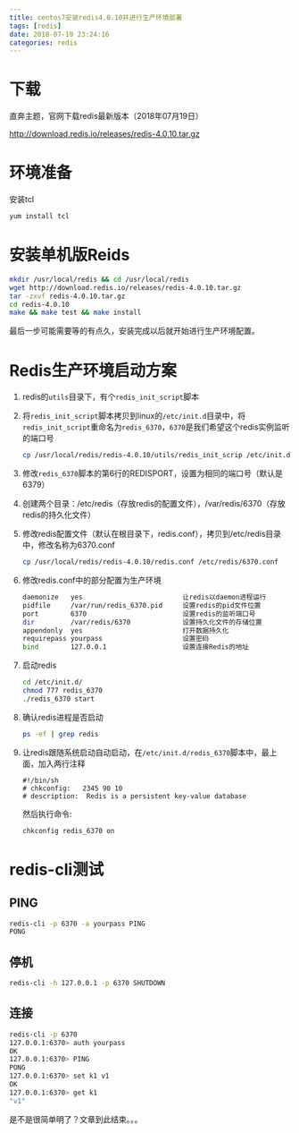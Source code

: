 ```yaml
---
title: centos7安装redis4.0.10并进行生产环境部署
tags: [redis]
date: 2018-07-19 23:24:16
categories: redis
---
```



# 下载

直奔主题，官网下载redis最新版本（2018年07月19日）

http://download.redis.io/releases/redis-4.0.10.tar.gz


# 环境准备

安装tcl

```bash
yum install tcl
```

<!--more-->

# 安装单机版Reids

```bash
mkdir /usr/local/redis && cd /usr/local/redis
wget http://download.redis.io/releases/redis-4.0.10.tar.gz
tar -zxvf redis-4.0.10.tar.gz
cd redis-4.0.10
make && make test && make install
```

最后一步可能需要等的有点久，安装完成以后就开始进行生产环境配置。


# Redis生产环境启动方案

1. redis的`utils`目录下，有个`redis_init_script`脚本
2. 将`redis_init_script`脚本拷贝到linux的`/etc/init.d`目录中，将`redis_init_script`重命名为`redis_6370`，`6370`是我们希望这个redis实例监听的端口号
	
	```bash
	cp /usr/local/redis/redis-4.0.10/utils/redis_init_scrip /etc/init.d/redis_6370
	```
	
3. 修改`redis_6370`脚本的第6行的REDISPORT，设置为相同的端口号（默认是6379）
4. 创建两个目录：/etc/redis（存放redis的配置文件），/var/redis/6370（存放redis的持久化文件）
5. 修改redis配置文件（默认在根目录下，redis.conf），拷贝到/etc/redis目录中，修改名称为6370.conf

	```bash
	cp /usr/local/redis/redis-4.0.10/redis.conf /etc/redis/6370.conf
	```
	
6. 修改redis.conf中的部分配置为生产环境
	
	```bash
	daemonize	yes							让redis以daemon进程运行
	pidfile		/var/run/redis_6370.pid 	设置redis的pid文件位置
	port		6370						设置redis的监听端口号
	dir 		/var/redis/6370				设置持久化文件的存储位置
	appendonly  yes	 						打开数据持久化
	requirepass yourpass	 	  			设置密码
	bind   		127.0.0.1					设置连接Redis的地址
	```
7. 启动redis

	```bash
	cd /etc/init.d/
	chmod 777 redis_6370
	./redis_6370 start
	```
8. 确认redis进程是否启动

	```bash
	ps -ef | grep redis
	```
9. 让redis跟随系统启动自动启动，在`/etc/init.d/redis_6370`脚本中，最上面，加入两行注释


	```text
	#!/bin/sh
	# chkconfig:   2345 90 10
	# description:  Redis is a persistent key-value database
	```
	然后执行命令:
	
	```bash
	chkconfig redis_6370 on
	```
	
# redis-cli测试

## PING

```bash
redis-cli -p 6370 -a yourpass PING
PONG
```

## 停机

```bash
redis-cli -h 127.0.0.1 -p 6370 SHUTDOWN
```

## 连接

```bash
redis-cli -p 6370 
127.0.0.1:6370> auth yourpass
OK
127.0.0.1:6370> PING
PONG
127.0.0.1:6370> set k1 v1
OK
127.0.0.1:6370> get k1
"v1"
```

是不是很简单明了？文章到此结束。。。